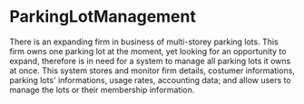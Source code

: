 # ParkingLotManagement

There is an expanding firm in business of multi-storey parking lots.
This firm owns one parking lot at the moment, yet looking for an opportunity to expand, therefore is in need for a system to manage all parking lots it owns at once.
This system stores and monitor firm details, costumer informations, parking lots' informations, usage rates, accounting data; and allow users to manage the lots or their membership information.
